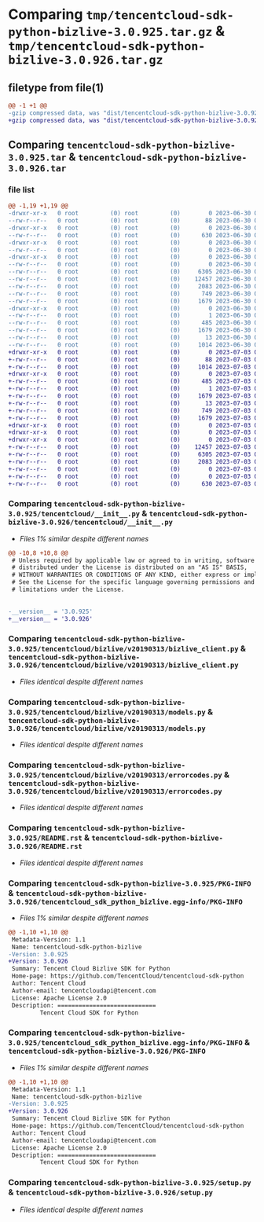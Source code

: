 # Comparing `tmp/tencentcloud-sdk-python-bizlive-3.0.925.tar.gz` & `tmp/tencentcloud-sdk-python-bizlive-3.0.926.tar.gz`

## filetype from file(1)

```diff
@@ -1 +1 @@
-gzip compressed data, was "dist/tencentcloud-sdk-python-bizlive-3.0.925.tar", last modified: Fri Jun 30 02:00:39 2023, max compression
+gzip compressed data, was "dist/tencentcloud-sdk-python-bizlive-3.0.926.tar", last modified: Mon Jul  3 00:19:28 2023, max compression
```

## Comparing `tencentcloud-sdk-python-bizlive-3.0.925.tar` & `tencentcloud-sdk-python-bizlive-3.0.926.tar`

### file list

```diff
@@ -1,19 +1,19 @@
-drwxr-xr-x   0 root         (0) root         (0)        0 2023-06-30 02:00:39.000000 tencentcloud-sdk-python-bizlive-3.0.925/
--rw-r--r--   0 root         (0) root         (0)       88 2023-06-30 02:00:39.000000 tencentcloud-sdk-python-bizlive-3.0.925/setup.cfg
-drwxr-xr-x   0 root         (0) root         (0)        0 2023-06-30 02:00:39.000000 tencentcloud-sdk-python-bizlive-3.0.925/tencentcloud/
--rw-r--r--   0 root         (0) root         (0)      630 2023-06-30 02:00:39.000000 tencentcloud-sdk-python-bizlive-3.0.925/tencentcloud/__init__.py
-drwxr-xr-x   0 root         (0) root         (0)        0 2023-06-30 02:00:39.000000 tencentcloud-sdk-python-bizlive-3.0.925/tencentcloud/bizlive/
--rw-r--r--   0 root         (0) root         (0)        0 2023-06-30 02:00:39.000000 tencentcloud-sdk-python-bizlive-3.0.925/tencentcloud/bizlive/__init__.py
-drwxr-xr-x   0 root         (0) root         (0)        0 2023-06-30 02:00:39.000000 tencentcloud-sdk-python-bizlive-3.0.925/tencentcloud/bizlive/v20190313/
--rw-r--r--   0 root         (0) root         (0)        0 2023-06-30 02:00:39.000000 tencentcloud-sdk-python-bizlive-3.0.925/tencentcloud/bizlive/v20190313/__init__.py
--rw-r--r--   0 root         (0) root         (0)     6305 2023-06-30 02:00:39.000000 tencentcloud-sdk-python-bizlive-3.0.925/tencentcloud/bizlive/v20190313/bizlive_client.py
--rw-r--r--   0 root         (0) root         (0)    12457 2023-06-30 02:00:39.000000 tencentcloud-sdk-python-bizlive-3.0.925/tencentcloud/bizlive/v20190313/models.py
--rw-r--r--   0 root         (0) root         (0)     2083 2023-06-30 02:00:39.000000 tencentcloud-sdk-python-bizlive-3.0.925/tencentcloud/bizlive/v20190313/errorcodes.py
--rw-r--r--   0 root         (0) root         (0)      749 2023-06-30 02:00:39.000000 tencentcloud-sdk-python-bizlive-3.0.925/README.rst
--rw-r--r--   0 root         (0) root         (0)     1679 2023-06-30 02:00:39.000000 tencentcloud-sdk-python-bizlive-3.0.925/PKG-INFO
-drwxr-xr-x   0 root         (0) root         (0)        0 2023-06-30 02:00:39.000000 tencentcloud-sdk-python-bizlive-3.0.925/tencentcloud_sdk_python_bizlive.egg-info/
--rw-r--r--   0 root         (0) root         (0)        1 2023-06-30 02:00:39.000000 tencentcloud-sdk-python-bizlive-3.0.925/tencentcloud_sdk_python_bizlive.egg-info/dependency_links.txt
--rw-r--r--   0 root         (0) root         (0)      485 2023-06-30 02:00:39.000000 tencentcloud-sdk-python-bizlive-3.0.925/tencentcloud_sdk_python_bizlive.egg-info/SOURCES.txt
--rw-r--r--   0 root         (0) root         (0)     1679 2023-06-30 02:00:39.000000 tencentcloud-sdk-python-bizlive-3.0.925/tencentcloud_sdk_python_bizlive.egg-info/PKG-INFO
--rw-r--r--   0 root         (0) root         (0)       13 2023-06-30 02:00:39.000000 tencentcloud-sdk-python-bizlive-3.0.925/tencentcloud_sdk_python_bizlive.egg-info/top_level.txt
--rw-r--r--   0 root         (0) root         (0)     1014 2023-06-30 02:00:39.000000 tencentcloud-sdk-python-bizlive-3.0.925/setup.py
+drwxr-xr-x   0 root         (0) root         (0)        0 2023-07-03 00:19:28.000000 tencentcloud-sdk-python-bizlive-3.0.926/
+-rw-r--r--   0 root         (0) root         (0)       88 2023-07-03 00:19:28.000000 tencentcloud-sdk-python-bizlive-3.0.926/setup.cfg
+-rw-r--r--   0 root         (0) root         (0)     1014 2023-07-03 00:19:28.000000 tencentcloud-sdk-python-bizlive-3.0.926/setup.py
+drwxr-xr-x   0 root         (0) root         (0)        0 2023-07-03 00:19:28.000000 tencentcloud-sdk-python-bizlive-3.0.926/tencentcloud_sdk_python_bizlive.egg-info/
+-rw-r--r--   0 root         (0) root         (0)      485 2023-07-03 00:19:28.000000 tencentcloud-sdk-python-bizlive-3.0.926/tencentcloud_sdk_python_bizlive.egg-info/SOURCES.txt
+-rw-r--r--   0 root         (0) root         (0)        1 2023-07-03 00:19:28.000000 tencentcloud-sdk-python-bizlive-3.0.926/tencentcloud_sdk_python_bizlive.egg-info/dependency_links.txt
+-rw-r--r--   0 root         (0) root         (0)     1679 2023-07-03 00:19:28.000000 tencentcloud-sdk-python-bizlive-3.0.926/tencentcloud_sdk_python_bizlive.egg-info/PKG-INFO
+-rw-r--r--   0 root         (0) root         (0)       13 2023-07-03 00:19:28.000000 tencentcloud-sdk-python-bizlive-3.0.926/tencentcloud_sdk_python_bizlive.egg-info/top_level.txt
+-rw-r--r--   0 root         (0) root         (0)      749 2023-07-03 00:19:28.000000 tencentcloud-sdk-python-bizlive-3.0.926/README.rst
+-rw-r--r--   0 root         (0) root         (0)     1679 2023-07-03 00:19:28.000000 tencentcloud-sdk-python-bizlive-3.0.926/PKG-INFO
+drwxr-xr-x   0 root         (0) root         (0)        0 2023-07-03 00:19:28.000000 tencentcloud-sdk-python-bizlive-3.0.926/tencentcloud/
+drwxr-xr-x   0 root         (0) root         (0)        0 2023-07-03 00:19:28.000000 tencentcloud-sdk-python-bizlive-3.0.926/tencentcloud/bizlive/
+drwxr-xr-x   0 root         (0) root         (0)        0 2023-07-03 00:19:28.000000 tencentcloud-sdk-python-bizlive-3.0.926/tencentcloud/bizlive/v20190313/
+-rw-r--r--   0 root         (0) root         (0)    12457 2023-07-03 00:19:28.000000 tencentcloud-sdk-python-bizlive-3.0.926/tencentcloud/bizlive/v20190313/models.py
+-rw-r--r--   0 root         (0) root         (0)     6305 2023-07-03 00:19:28.000000 tencentcloud-sdk-python-bizlive-3.0.926/tencentcloud/bizlive/v20190313/bizlive_client.py
+-rw-r--r--   0 root         (0) root         (0)     2083 2023-07-03 00:19:28.000000 tencentcloud-sdk-python-bizlive-3.0.926/tencentcloud/bizlive/v20190313/errorcodes.py
+-rw-r--r--   0 root         (0) root         (0)        0 2023-07-03 00:19:28.000000 tencentcloud-sdk-python-bizlive-3.0.926/tencentcloud/bizlive/v20190313/__init__.py
+-rw-r--r--   0 root         (0) root         (0)        0 2023-07-03 00:19:28.000000 tencentcloud-sdk-python-bizlive-3.0.926/tencentcloud/bizlive/__init__.py
+-rw-r--r--   0 root         (0) root         (0)      630 2023-07-03 00:19:28.000000 tencentcloud-sdk-python-bizlive-3.0.926/tencentcloud/__init__.py
```

### Comparing `tencentcloud-sdk-python-bizlive-3.0.925/tencentcloud/__init__.py` & `tencentcloud-sdk-python-bizlive-3.0.926/tencentcloud/__init__.py`

 * *Files 1% similar despite different names*

```diff
@@ -10,8 +10,8 @@
 # Unless required by applicable law or agreed to in writing, software
 # distributed under the License is distributed on an "AS IS" BASIS,
 # WITHOUT WARRANTIES OR CONDITIONS OF ANY KIND, either express or implied.
 # See the License for the specific language governing permissions and
 # limitations under the License.
 
 
-__version__ = '3.0.925'
+__version__ = '3.0.926'
```

### Comparing `tencentcloud-sdk-python-bizlive-3.0.925/tencentcloud/bizlive/v20190313/bizlive_client.py` & `tencentcloud-sdk-python-bizlive-3.0.926/tencentcloud/bizlive/v20190313/bizlive_client.py`

 * *Files identical despite different names*

### Comparing `tencentcloud-sdk-python-bizlive-3.0.925/tencentcloud/bizlive/v20190313/models.py` & `tencentcloud-sdk-python-bizlive-3.0.926/tencentcloud/bizlive/v20190313/models.py`

 * *Files identical despite different names*

### Comparing `tencentcloud-sdk-python-bizlive-3.0.925/tencentcloud/bizlive/v20190313/errorcodes.py` & `tencentcloud-sdk-python-bizlive-3.0.926/tencentcloud/bizlive/v20190313/errorcodes.py`

 * *Files identical despite different names*

### Comparing `tencentcloud-sdk-python-bizlive-3.0.925/README.rst` & `tencentcloud-sdk-python-bizlive-3.0.926/README.rst`

 * *Files identical despite different names*

### Comparing `tencentcloud-sdk-python-bizlive-3.0.925/PKG-INFO` & `tencentcloud-sdk-python-bizlive-3.0.926/tencentcloud_sdk_python_bizlive.egg-info/PKG-INFO`

 * *Files 1% similar despite different names*

```diff
@@ -1,10 +1,10 @@
 Metadata-Version: 1.1
 Name: tencentcloud-sdk-python-bizlive
-Version: 3.0.925
+Version: 3.0.926
 Summary: Tencent Cloud Bizlive SDK for Python
 Home-page: https://github.com/TencentCloud/tencentcloud-sdk-python
 Author: Tencent Cloud
 Author-email: tencentcloudapi@tencent.com
 License: Apache License 2.0
 Description: ============================
         Tencent Cloud SDK for Python
```

### Comparing `tencentcloud-sdk-python-bizlive-3.0.925/tencentcloud_sdk_python_bizlive.egg-info/PKG-INFO` & `tencentcloud-sdk-python-bizlive-3.0.926/PKG-INFO`

 * *Files 1% similar despite different names*

```diff
@@ -1,10 +1,10 @@
 Metadata-Version: 1.1
 Name: tencentcloud-sdk-python-bizlive
-Version: 3.0.925
+Version: 3.0.926
 Summary: Tencent Cloud Bizlive SDK for Python
 Home-page: https://github.com/TencentCloud/tencentcloud-sdk-python
 Author: Tencent Cloud
 Author-email: tencentcloudapi@tencent.com
 License: Apache License 2.0
 Description: ============================
         Tencent Cloud SDK for Python
```

### Comparing `tencentcloud-sdk-python-bizlive-3.0.925/setup.py` & `tencentcloud-sdk-python-bizlive-3.0.926/setup.py`

 * *Files identical despite different names*

